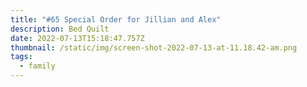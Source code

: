 ```yaml
---
title: "#65 Special Order for Jillian and Alex"
description: Bed Quilt
date: 2022-07-13T15:18:47.757Z
thumbnail: /static/img/screen-shot-2022-07-13-at-11.18.42-am.png
tags:
  - family
---
```

